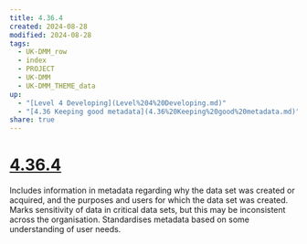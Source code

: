 ```yaml
---
title: 4.36.4
created: 2024-08-28
modified: 2024-08-28
tags:
  - UK-DMM_row
  - index
  - PROJECT
  - UK-DMM
  - UK-DMM_THEME_data
up:
  - "[Level 4 Developing](Level%204%20Developing.md)"
  - "[4.36 Keeping good metadata](4.36%20Keeping%20good%20metadata.md)"
share: true
---
```

# [4.36.4](4.36.4.md)

Includes information in metadata regarding why the data set was created or acquired, and the purposes and users for which the data set was created. Marks sensitivity of data in critical data sets, but this may be inconsistent across the organisation. Standardises metadata based on some understanding of user needs.
